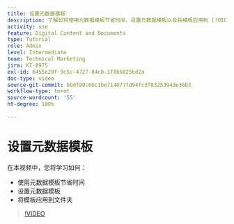 ```yaml
---
title: 设置元数据模板
description: 了解如何使用元数据模板节省时间、设置元数据模板以及将模板应用到 [!UICONTROL Workfront DAM] 内的文件夹。
activity: use
feature: Digital Content and Documents
type: Tutorial
role: Admin
level: Intermediate
team: Technical Marketing
jira: KT-8975
exl-id: 6455e20f-9c5c-4727-84cb-1f8bb825bd2a
doc-type: video
source-git-commit: bbdf99c6bc1be714077fd94fc3f8325394de36b3
workflow-type: tm+mt
source-wordcount: '55'
ht-degree: 100%

---
```


# 设置元数据模板

在本视频中，您将学习如何：

* 使用元数据模板节省时间
* 设置元数据模板
* 将模板应用到文件夹

>[!VIDEO](https://video.tv.adobe.com/v/335238/?quality=12&learn=on&enablevpops=1)
